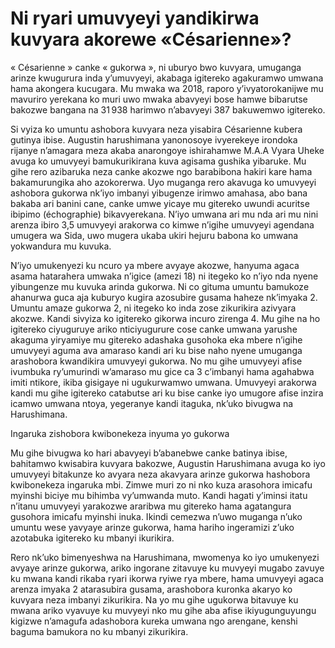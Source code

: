 # Ni ryari umuvyeyi yandikirwa kuvyara akorewe «Césarienne»?

« Césarienne » canke « gukorwa », ni uburyo bwo kuvyara, umuganga arinze kwugurura inda y’umuvyeyi, akabaga igitereko agakuramwo umwana hama akongera kucugara. Mu mwaka wa 2018, raporo y’ivyatorokanijwe mu mavuriro yerekana ko muri uwo mwaka abavyeyi bose hamwe bibarutse bakozwe bangana na 31 938 harimwo n’abavyeyi 387 bakuwemwo igitereko.

Si vyiza ko umuntu ashobora kuvyara neza yisabira Césarienne kubera gutinya ibise. Augustin harushimana yanonosoye ivyerekeye irondoka rijanye n’amagara meza akaba anarongoye ishirahamwe M.A.A Vyara Uheke avuga ko umuvyeyi bamukurikirana kuva agisama gushika yibaruke. Mu gihe rero azibaruka neza canke akozwe ngo barabibona hakiri kare hama bakamurungika aho azokorerwa. Uyo muganga rero akavuga ko umuvyeyi ashobora gukorwa nk’iyo imbanyi yibugenze irimwo amahasa, abo bana bakaba ari banini cane, canke umwe yicaye mu gitereko uwundi acuritse ibipimo (échographie) bikavyerekana. N’iyo umwana ari mu nda ari mu nini arenza ibiro 3,5 umuvyeyi arakorwa co kimwe n’igihe umuvyeyi agendana umugera wa Sida, uwo mugera ukaba ukiri hejuru babona ko umwana yokwandura mu kuvuka.

N’iyo umukenyezi ku ncuro ya mbere avyaye akozwe, hanyuma agaca asama hatarahera umwaka n’igice (amezi 18) ni itegeko ko n’iyo nda nyene yibungenze mu kuvuka arinda gukorwa. Ni co gituma umuntu bamukoze ahanurwa guca aja kuburyo kugira azosubire gusama haheze nk’imyaka 2. Umuntu amaze gukorwa 2, ni itegeko ko inda zose zikurikira azivyara akozwe. Kandi sivyiza ko igitereko gikorwa incuro zirenga 4. Mu gihe na ho igitereko ciyuguruye ariko nticiyugurure cose canke umwana yarushe akaguma yiryamiye mu gitereko adashaka gusohoka eka mbere n’igihe umuvyeyi aguma ava amaraso kandi ari ku bise naho nyene umuganga arashobora kwandikira umuvyeyi gukorwa. No mu gihe umuvyeyi afise ivumbuka ry’umurindi w’amaraso mu gice ca 3 c’imbanyi hama agahabwa imiti ntikore, ikiba gisigaye ni ugukurwamwo umwana. Umuvyeyi arakorwa kandi mu gihe igitereko catabutse ari ku bise canke iyo umugore afise inzira icamwo umwana ntoya, yegeranye kandi itaguka, nk’uko bivugwa na Harushimana.

Ingaruka zishobora kwibonekeza inyuma yo gukorwa

Mu gihe bivugwa ko hari abavyeyi b’abanebwe canke batinya ibise, bahitamwo kwisabira kuvyara bakozwe, Augustin Harushimana avuga ko iyo umuvyeyi bitakunze ko avyara neza akavyara arinze gukorwa hashobora kwibonekeza ingaruka mbi. Zimwe muri zo ni nko kuza arasohora imicafu myinshi biciye mu bihimba vy’umwanda muto. Kandi hagati y’iminsi itatu n’itanu umuvyeyi yarakozwe araribwa mu gitereko hama agatangura gusohora imicafu myinshi inuka. Ikindi cemezwa n’uwo muganga n’uko umuntu wese yavyaye arinze gukorwa, hama hariho ingeramizi z’uko azotabuka igitereko ku mbanyi ikurikira.

Rero nk’uko bimenyeshwa na Harushimana, mwomenya ko iyo umukenyezi avyaye arinze gukorwa, ariko ingorane zitavuye ku muvyeyi mugabo zavuye ku mwana kandi rikaba ryari ikorwa ryiwe rya mbere, hama umuvyeyi agaca arenza imyaka 2 atarasubira gusama, arashobora kuronka akaryo ko kuvyara neza imbanyi zikurikira. Na yo mu gihe ugukorwa bitavuye ku mwana ariko vyavuye ku muvyeyi nko mu gihe aba afise ikiyugunguyungu kigizwe n’amagufa adashobora kureka umwana ngo arengane, kenshi baguma bamukora no ku mbanyi zikurikira.